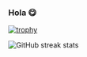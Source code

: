 ### Hola 😋

[![trophy](https://github-profile-trophy.vercel.app/?username=hcosta)](https://github.com/ryo-ma/github-profile-trophy) 

![GitHub streak stats](https://github-readme-streak-stats.herokuapp.com/?user=hcosta)  
